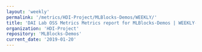 ```yaml
---
layout: 'weekly'
permalink: '/metrics/HDI-Project/MLBlocks-Demos/WEEKLY/'
title: 'DAI Lab OSS Metrics Metrics report for MLBlocks-Demos | WEEKLY-REPORT-2019-01-20'
organization: 'HDI-Project'
repository: 'MLBlocks-Demos'
current_date: '2019-01-20'
---
```

